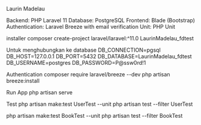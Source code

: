 Laurin Madelau

Backend: PHP Laravel 11 
Database: PostgreSQL
Frontend: Blade (Bootstrap)
Authentication: Laravel Breeze with email verification
Unit: PHP Unit

installer
composer create-project laravel/laravel:^11.0 LaurinMadelau_fdtest

Untuk menghubungkan ke database
DB_CONNECTION=pgsql
DB_HOST=127.0.0.1
DB_PORT=5432
DB_DATABASE=LaurinMadelau_fdtest
DB_USERNAME=postgres
DB_PASSWORD=P@ssw0rd!1
 

Authentication
composer require laravel/breeze --dev
php artisan breeze:install

Run App
php artisan serve

Test
php artisan make:test UserTest --unit 
php artisan test --filter UserTest

php artisan make:test BookTest --unit 
php artisan test --filter BookTest


